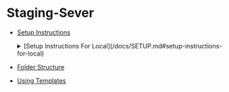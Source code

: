 # Staging-Sever

 - [Setup Instructions](/docs/SETUP.md)

    <details><summary>[Setup Instructions For Local](/docs/SETUP.md#setup-instructions-for-local)</summary>

    - [1. Repository cloning](/docs/SETUP.md#1-repository-cloning)
    - [2. Create and activate virtual environment](/docs/SETUP.md#2-create-and-activate-virtual-environment)
    - [3. Install dependencies](/docs/SETUP.md#3-install-dependencies)
    - [4. Run migrations](/docs/SETUP.md#4-run-migrations)
    - [5. Create superuser](/docs/SETUP.md#5-create-superuser)
    - [6. Run the app and log in as superuser](/docs/SETUP.md#6-run-the-app-and-log-in-as-superuser)
    - [7. Update site name](/docs/SETUP.md#7-update-site-name)
    - [8. Add social applications](/docs/SETUP.md#8-add-social-applications)
    - [8.1  Add GitLab SSO](/docs/SETUP.md#81-add-gitlab-sso)
    - [8.2 Add Github SSO](/docs/SETUP.md#82-add-github-sso)
    - [9. Celery Setup](/docs/SETUP.md#9-celery-setup)
    </details>

- [Folder Structure](/docs/FOLDER_STRUCTURE.md)
- [Using Templates](/docs/TEMPLATES.md)
